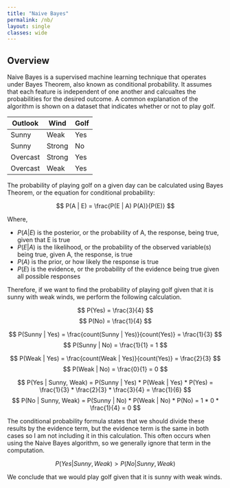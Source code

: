 ```yaml
---
title: "Naive Bayes"
permalink: /nb/
layout: single
classes: wide
---
```


<script type="text/javascript" async
  src="https://polyfill.io/v3/polyfill.min.js?features=es6">
</script>
<script type="text/javascript" async
  id="MathJax-script" src="https://cdn.jsdelivr.net/npm/mathjax@3/es5/tex-mml-chtml.js">
</script>

## Overview 

Naive Bayes is a supervised machine learning technique that operates under Bayes Theorem, also known as conditional probability. It assumes that each feature is independent of one another and calcualtes the probabilities for the desired outcome. A common explanation of the algorithm is shown on a dataset that indicates whether or not to play golf. 

| Outlook  | Wind   | Golf | 
| -------- |------- | ---- | 
| Sunny    | Weak   | Yes  |
| Sunny    | Strong | No   |
| Overcast | Strong | Yes  |
| Overcast | Weak   | Yes  |

The probability of playing golf on a given day can be calculated using Bayes Theorem, or the equation for conditional probability: 

$$ P(A | E) = \frac{P(E | A) P(A)}{P(E)} $$

Where, 
- $P(A | E)$ is the posterior, or the probability of A, the response, being true, given that E is true
- $P(E | A)$ is the likelihood, or the probability of the observed variable(s) being true, given A, the response, is true
- $P(A)$ is the prior, or how likely the response is true
- $P(E)$ is the evidence, or the probability of the evidence being true given all possible responses

Therefore, if we want to find the probability of playing golf given that it is sunny with weak winds, we perform the following calculation.  

$$ P(Yes) = \frac{3}{4} $$
$$ P(No) = \frac{1}{4} $$

$$ P(Sunny | Yes) = \frac{count(Sunny | Yes)}{count(Yes)} = \frac{1}{3} $$
$$ P(Sunny | No) = \frac{1}{1} = 1 $$

$$ P(Weak | Yes) = \frac{count(Weak | Yes)}{count(Yes)} = \frac{2}{3} $$
$$ P(Weak | No) = \frac{0}{1} = 0 $$

$$ P(Yes | Sunny, Weak) = P(Sunny | Yes) * P(Weak | Yes) * P(Yes) = \frac{1}{3} * \frac{2}{3} * \frac{3}{4} = \frac{1}{6} $$
$$ P(No | Sunny, Weak) = P(Sunny | No) * P(Weak | No) * P(No) = 1 * 0 * \frac{1}{4} = 0 $$

The conditional probability formula states that we should divide these results by the evidence term, but the evidence term is the same in both cases so I am not including it in this calculation. This often occurs when using the Naive Bayes algorithm, so we generally ignore that term in the computation. 

$$ P(Yes | Sunny, Weak) > P(No | Sunny, Weak) $$

We conclude that we would play golf given that it is sunny with weak winds. 







